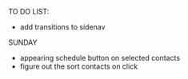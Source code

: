TO DO LIST:
- add transitions to sidenav


SUNDAY
- appearing schedule button on selected contacts
- figure out the sort contacts on click


